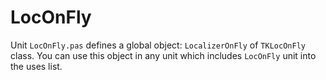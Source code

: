 # LocOnFly

Unit `LocOnFly.pas` defines a global object: `LocalizerOnFly` of `TKLocOnFly` class. You can use this object in any unit which includes `LocOnFly` unit into the uses list. 